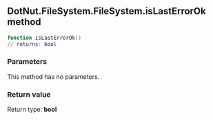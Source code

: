 ## DotNut.FileSystem.FileSystem.isLastErrorOk method


```lua
function isLastErrorOk()
// returns: bool
```


### Parameters

This method has no parameters.

### Return value

Return type: **bool**

